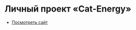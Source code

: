 # Личный проект «Cat-Energy»
* [Посмотреть сайт](https://kri-vlad.github.io/cat-energy/build/index.html)

